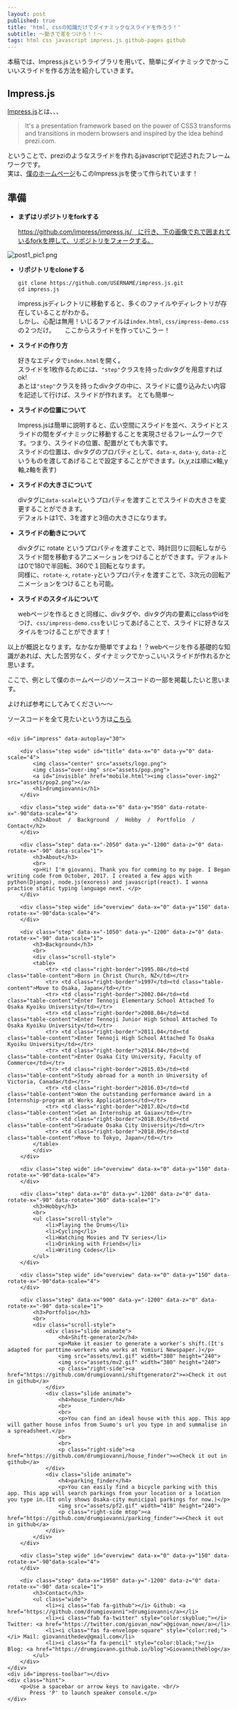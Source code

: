 ```yaml
---
layout: post
published: true
title: 'html, cssの知識だけでダイナミックなスライドを作ろう！'
subtitle: 〜動きで差をつけろ！！〜
tags: html css javascript impress.js github-pages github
---
```

本稿では、Impress.jsというライブラリを用いて、簡単にダイナミックでかっこいいスライドを作る方法を紹介していきます。

## Impress.js

[Impress.js](https://github.com/impress/impress.js/)とは、、、  

> It's a presentation framework based on the power of CSS3 transforms and transitions in modern browsers and inspired by the idea behind prezi.com.


ということで、preziのようなスライドを作れるjavascriptで記述されたフレームワークです。  
実は、[僕のホームページ](https://drumgiovanni.github.io)もこのImpress.jsを使って作られています！  


  

## 準備　　

- **まずはリポジトリをforkする**

	https://github.com/impress/impress.js/　に行き、下の画像で丸で囲まれているforkを押して、リポジトリをフォークする。

![post1_pic1.png]({{site.baseurl}}/img/blogpics/post1_pic1.png)

  
  

- **リポジトリをcloneする**  
	
	```
    git clone https://github.com/USERNAME/impress.js.git
    cd impress.js
	```

	impress.jsディレクトリに移動すると、多くのファイルやディレクトリが存在していることがわかる。  
	しかし、心配は無用！いじるファイルは`index.html`, `css/impress-demo.css` の２つだけ。  　
	ここからスライドを作っていこうー！  
  
  
    
- **スライドの作り方**  

	好きなエディタで`index.html`を開く。  
    スライドを1枚作るためには、`"step"`クラスを持ったdivタグを用意すればok!  
    あとは`"step"`クラスを持ったdivタグの中に、スライドに盛り込みたい内容を記述して行けば、スライドが作れます。
    とても簡単〜  
  
  

- **スライドの位置について**  

	Impress.jsは簡単に説明すると、広い空間にスライドを並べ、スライドとスライドの間をダイナミックに移動することを実現させるフレームワークです。つまり、スライドの位置、配置がとても大事です。  
    スライドの位置は、divタグのプロパティとして、`data-x`, `data-y`, `data-z`というものを渡してあげることで設定することができます。(x,y,zは順にx軸,y軸,z軸を表す)  
    
    
    
- **スライドの大きさについて**  

	divタグに`data-scale`というプロパティを渡すことでスライドの大きさを変更することができます。  
	デフォルトは1で、3を渡すと3倍の大きさになります。
    

- **スライドの動きについて**  

	divタグに  rotate  というプロパティを渡すことで、時計回りに回転しながらスライド間を移動するアニメーションをつけることができます。デフォルトは0で180で半回転、360で１回転となります。    
    同様に、`rotate-x`, `rotate-y`というプロパティを渡すことで、3次元の回転アニメーションをつけることも可能。  
    
    
- **スライドのスタイルについて**  

	webページを作るときと同様に、divタグや、divタグ内の要素にclassやidをつけ、`css/impress-demo.css`をいじってあげることで、スライドに好きなスタイルをつけることができます！  
    
    
    
以上が概説となります。なかなか簡単ですよね！？webページを作る基礎的な知識があれば、大した苦労なく、ダイナミックでかっこいいスライドが作れるかと思います。  
  
ここで、例として僕のホームページのソースコードの一部を掲載したいと思います。  
  
よければ参考にしてみてください〜〜  
  
ソースコードを全て見たいという方は[こちら](https://github.com/drumgiovanni/drumgiovanni.github.io)


```(html)

<div id="impress" data-autoplay="30">

    <div class="step wide" id="title" data-x="0" data-y="0" data-scale="4">
        <img class="center" src="assets/logo.png">
        <img class="over-img" src="assets/pop.png">
        <a id="invisible" href="mobile.html"><img class="over-img2" src="assets/pop2.png"></a>
        <h1>drumgiovanni</h1>
    </div>

    <div class="step wide" data-x="0" data-y="950" data-rotate-x="-90"data-scale="4">
        <h2>About  /  Background  /  Hobby  /  Portfolio  /  Contact</h2>
    </div>
    
    <div class="step" data-x="-2050" data-y="-1200" data-z="0" data-rotate-x="-90" data-scale="1">
        <h3>About</h3>
        <br>
        <p>Hi! I'm giovanni. Thank you for comming to my page. I Began writing code from October, 2017. I created a few apps with python(Django), node.js(exoress) and javascript(react). I wanna practice static typing language next. </p>
    </div>
    
    <div class="step wide" id="overview" data-x="0" data-y="150" data-rotate-x="-90"data-scale="4">
    </div>
    
    <div class="step" data-x="-1050" data-y="-1200" data-z="0" data-rotate-x="-90" data-scale="1">
        <h3>Background</h3>
        <br>
        <div class="scroll-style">
        <table>
            <tr> <td class="right-border">1995.08</td><td class="table-content">Born in Christ Church, NZ</td></tr>
            <tr> <td class="right-border">1997</td><td class="table-content">Move to Osaka, Japan</td></tr>
            <tr> <td class="right-border">2002.04</td><td class="table-content">Enter Tennoji Elementary School Attached To Osaka Kyoiku University</td></tr>
            <tr> <td class="right-border">2008.04</td><td class="table-content">Enter Tennoji Junior High School Attached To Osaka Kyoiku University</td></tr>
            <tr> <td class="right-border">2011.04</td><td class="table-content">Enter Tennoji High School Attached To Osaka Kyoiku University</td></tr>
            <tr> <td class="right-border">2014.04</td><td class="table-content">Enter Osaka City University, Faculty of Commerce</td></tr>
            <tr> <td class="right-border">2015.03</td><td class="table-content">Study abroad for a month in University of Victoria, Canada</td></tr>
            <tr> <td class="right-border">2016.03</td><td class="table-content">Won the outstanding performance award in a Internship-program at Works Applications</td></tr>
            <tr> <td class="right-border">2017.02</td><td class="table-content">Get an Internship at Gaiax</td></tr>
            <tr> <td class="right-border">2018.03</td><td class="table-content">Graduate Osaka City University</td></tr>
            <tr> <td class="right-border">2018.09</td><td class="table-content">Move to Tokyo, Japan</td></tr>
        </table> 
        </div>
    </div>

    <div class="step wide" id="overview" data-x="0" data-y="150" data-rotate-x="-90"data-scale="4">
    </div>

    <div class="step" data-x="0" data-y="-1200" data-z="0" data-rotate-x="-90" data-rotate="360" data-scale="1">
        <h3>Hobby</h3>
        <br>
        <ul class="scroll-style">
            <li>Playing the Drums</li>
            <li>Cycling</li>
            <li>Watching Movies and TV series</li>
            <li>Drinking with Friends</li>
            <li>Writing Codes</li>
        </ul>
    </div>

    <div class="step wide" id="overview" data-x="0" data-y="150" data-rotate-x="-90"data-scale="4">
    </div>

    <div class="step" data-x="900" data-y="-1200" data-z="0" data-rotate-x="-90" data-scale="1">
        <h3>Portfolio</h3>
        <br>
        <div class="scroll-style">
            <div class="slide animate">
                <h4>Shift-generator2</h4>
                <p>Make it easier to generate a worker's shift.(It's adapted for parttime-workers who works at Yomiuri Newspaper.)</p>
                <img src="assets/mv1.gif" width="380" height="240">
                <img src="assets/mv2.gif" width="380" height="240">
                <p class="right-side"><a href="https://github.com/drumgiovanni/shiftgenerator2">=>Check it out in github</a>
            </div>
            <div class="slide animate">
                <h4>house_finder</h4>
                <br>
                <br>
                <p>You can find an ideal house with this app. This app will gather house infos from Suumo's url you type in and summalise in a spreadsheet.</p>
                <br>
                <br>
                <p class="right-side"><a href="https://github.com/drumgiovanni/house_finder">=>Check it out in github</a>
            </div>
            <div class="slide animate">
                <h4>parking_finder</h4>
                <p>You can easily find a bicycle parking with this app. This app will search parkings from your location or a location you type in.(It only shows Osaka-city municipal parkings for now.)</p>
                <img src="assets/pf2.gif" width="410" height="240">
                <p class="right-side mtop"><a href="https://github.com/drumgiovanni/parking_finder">=>Check it out in github</a>
            </div>
        </div>
    </div>   

    <div class="step wide" id="overview" data-x="0" data-y="150" data-rotate-x="-90"data-scale="4">
    </div>

    <div class="step" data-x="1950" data-y="-1200" data-z="0" data-rotate-x="-90" data-scale="1">
        <h3>Contact</h3>
        <ul class="wide">
            <li><i class="fab fa-github"></i> Github: <a href="https://github.com/drumgiovanni">drumgiovanni</a></li>
            <li><i class="fab fa-twitter" style="color:skyblue;"></i> Twitter: <a href="https://twitter.com/giovan_now">@giovan_now</a></li>
            <li><i class="fas fa-envelope-square" style="color:red;"></i> Mail: giovannithedev@gmail.com</li>
            <li><i class="fa fa-pencil" style="color:black;"></i> Blog: <a href="https://drumgiovann.github.io/blog">Giovannitheblog</a>
        </ul>
    </div>
</div>
<div id="impress-toolbar"></div>
<div class="hint">
    <p>Use a spacebar or arrow keys to navigate. <br/>
       Press 'P' to launch speaker console.</p>
</div>

```


